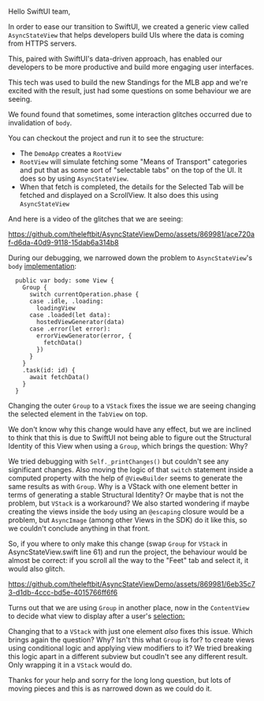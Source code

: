 Hello SwiftUI team,

In order to ease our transition to SwiftUI, we created a generic view called `AsyncStateView` that helps developers build UIs where the data is coming from HTTPS servers.

This, paired with SwiftUI's data-driven approach, has enabled our developers to be more productive and build more engaging user interfaces.

This tech was used to build the new Standings for the MLB app and we're excited with the result, just had some questions on some behaviour we are seeing.

We found found that sometimes, some interaction glitches occurred due to invalidation of `body`.

You can checkout the project and run it to see the structure:

-  The `DemoApp` creates a `RootView`
- `RootView` will simulate fetching some "Means of Transport" categories and put that as some sort of "selectable tabs" on the top of the UI. It does so by using `AsyncStateView`.
- When that fetch is completed, the details for the Selected Tab will be fetched and displayed on a ScrollView. It also does this using `AsyncStateView`

And here is a video of the glitches that we are seeing: 

https://github.com/theleftbit/AsyncStateViewDemo/assets/869981/ace720af-d6da-40d9-9118-15dab6a314b8

During our debugging, we narrowed down the problem to `AsyncStateView`'s `body` [implementation](https://github.com/theleftbit/AsyncStateViewDemo/blob/main/AsyncStateViewDemo/AsyncStateView.swift#L61):

```
  public var body: some View {
    Group {
      switch currentOperation.phase {
      case .idle, .loading:
        loadingView
      case .loaded(let data):
        hostedViewGenerator(data)
      case .error(let error):
        errorViewGenerator(error, {
          fetchData()
        })
      }
    }
    .task(id: id) {
      await fetchData()
    }
  }
```

Changing the outer `Group` to a `VStack` fixes the issue we are seeing changing the selected element in the `TabView` on top. 

We don't know why this change would have any effect, but we are inclined to think that this is due to SwiftUI not being able to figure out the Structural Identity of this View when using a `Group`, which brings the question: Why? 

We tried debugging with `Self._printChanges()` but couldn't see any significant changes. Also moving the logic of that `switch` statement inside a computed property with the help of `@ViewBuilder` seems to generate the same results as with `Group`. Why is a VStack with one element better in terms of generating a stable Structural Identity? Or maybe that is not the problem, but `VStack` is a workaround? We also started wondering if maybe creating the views inside the `body` using an `@escaping` closure would be a problem, but `AsyncImage` (among other Views in the SDK) do it like this, so we couldn't conclude anything in that front.

So, if you where to only make this change (swap `Group` for `VStack` in AsyncStateView.swift line 61) and run the project, the behaviour would be almost be correct: if you scroll all the way to the "Feet" tab and select it, it would also glitch.

https://github.com/theleftbit/AsyncStateViewDemo/assets/869981/6eb35c73-d1db-4ccc-bd5e-4015766ff6f6

Turns out that we are using `Group` in another place, now in the `ContentView` to decide what view to display after a user's [selection:](https://github.com/theleftbit/AsyncStateViewDemo/blob/main/AsyncStateViewDemo/Views/ContentView.swift#L21)

Changing that to a `VStack` with just one element _also_ fixes this issue. Which brings again the question? Why? Isn't this what `Group` is for? to create views using conditional logic and applying view modifiers to it? We tried breaking this logic apart in a different subview but coudln't see any different result. Only wrapping it in a `VStack` would do.

Thanks for your help and sorry for the long long question, but lots of moving pieces and this is as narrowed down as we could do it. 



